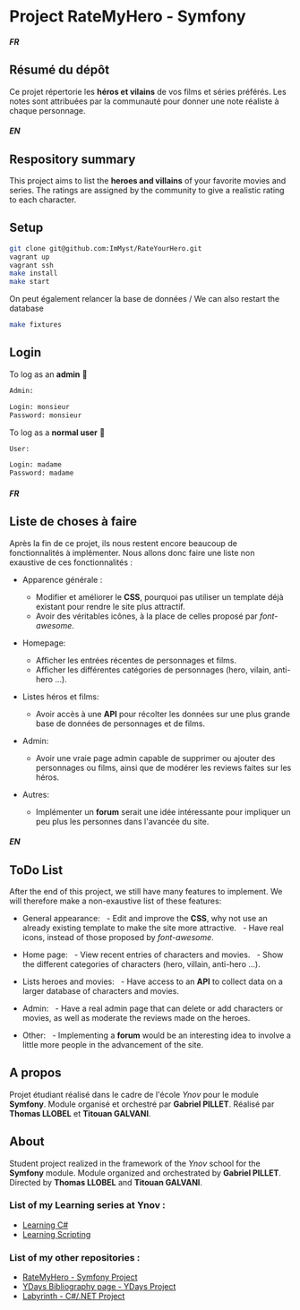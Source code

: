 # Project RateMyHero - Symfony


##### FR

## Résumé du dépôt

Ce projet répertorie les **héros et vilains** de vos films et séries préférés.
Les notes sont attribuées par la communauté pour donner une note réaliste à chaque personnage.

##### EN

## Respository summary

This project aims to list the **heroes and villains** of your favorite movies and series.
The ratings are assigned by the community to give a realistic rating to each character.

## Setup

```bash
git clone git@github.com:ImMyst/RateYourHero.git
vagrant up
vagrant ssh
make install
make start
```
On peut également relancer la base de données / We can also restart the database

```bash
make fixtures
```

## Login
To log as an **admin** :angel:

```bash
Admin:

Login: monsieur
Password: monsieur
```

To log as a **normal user** :baby:

```bash
User:

Login: madame
Password: madame
```


##### FR

## Liste de choses à faire

Après la fin de ce projet, ils nous restent encore beaucoup de fonctionnalités à implémenter. Nous allons donc faire une liste non exaustive de ces fonctionnalités :

- Apparence générale :
  - Modifier et améliorer le **CSS**, pourquoi pas utiliser un template déjà existant pour rendre le site plus attractif.
  - Avoir des véritables icônes, à la place de celles proposé par *font-awesome*.

- Homepage:
  - Afficher les entrées récentes de personnages et films.
  - Afficher les différentes catégories de personnages (hero, vilain, anti-hero ...).

- Listes héros et films:
  - Avoir accès à une **API** pour récolter les données sur une plus grande base de données de personnages et de films.

- Admin:
  - Avoir une vraie page admin capable de supprimer ou ajouter des personnages ou films, ainsi que de modérer les reviews faites sur les héros.

- Autres:
  - Implémenter un **forum** serait une idée intéressante pour impliquer un peu plus les personnes dans l'avancée du site.


##### EN

## ToDo List

After the end of this project, we still have many features to implement. We will therefore make a non-exaustive list of these features:

- General appearance:
  - Edit and improve the **CSS**, why not use an already existing template to make the site more attractive.
  - Have real icons, instead of those proposed by *font-awesome*.

- Home page:
  - View recent entries of characters and movies.
  - Show the different categories of characters (hero, villain, anti-hero ...).

- Lists heroes and movies:
  - Have access to an **API** to collect data on a larger database of characters and movies.

- Admin:
  - Have a real admin page that can delete or add characters or movies, as well as moderate the reviews made on the heroes.

- Other:
  - Implementing a **forum** would be an interesting idea to involve a little more people in the advancement of the site.


## A propos

Projet étudiant réalisé dans le cadre de l'école *Ynov* pour le module **Symfony**. Module organisé et orchestré par **Gabriel PILLET**.
Réalisé par **Thomas LLOBEL** et **Titouan GALVANI**.

## About

Student project realized in the framework of the *Ynov* school for the **Symfony** module. Module organized and orchestrated by **Gabriel PILLET**.
Directed by **Thomas LLOBEL** and **Titouan GALVANI**.


### List of my Learning series at Ynov :

* [Learning C#](https://github.com/ImMyst/Learning-CSharp-B2)
* [Learning Scripting](https://github.com/ImMyst/Learning-Scripting-B2)

### List of my other repositories :

* [RateMyHero - Symfony Project](https://github.com/ImMyst/RateMyHero)
* [YDays Bibliography page - YDays Project](https://github.com/ImMyst/Ydays-Bibliography-page)
* [Labyrinth - C#/.NET Project](https://github.com/ImMyst/Labyrinth-CSharp)
